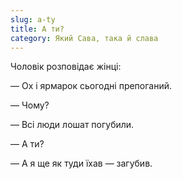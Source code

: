 ```yaml
---
slug: a-ty
title: А ти?
category: Який Сава, така й слава
---
```

Чоловік розповідає жінці:

— Ох і ярмарок сьогодні препоганий.

— Чому?

— Всі люди лошат погубили.

— А ти?

— А я ще як туди їхав — загубив.
